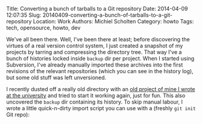 Title: Converting a bunch of tarballs to a Git repository
Date: 2014-04-09 12:07:35
Slug: 20140409-converting-a-bunch-of-tarballs-to-a-git-repository
Location: Work
Authors: Michiel Scholten
Category: howto
Tags: tech, opensource, howto, dev

We've all been there. Well, I've been there at least; before discovering the virtues of a real version control system, I just created a snapshot of my projects by tarring and compressing the directory tree. That way I've a bunch of histories locked inside `backup` dir per project. When I started using Subversion, I've already manually imported these archives into the first revisions of the relevant repositories (which you can see in the history log), but some old stuff was left unversioned.

I recently dusted off a really old directory with an [old project of mine I wrote at the university](http://dammit.nl/p/22) and tried to start it working again, just for fun. This also uncovered the `backup` dir containing its history. To skip manual labour, I wrote a little quick-n-dirty import script you can use with a (freshly `git init` Git repo):

<script src="https://gist.github.com/aquatix/10249476.js"></script>

